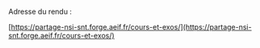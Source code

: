 Adresse du rendu :

[https://partage-nsi-snt.forge.aeif.fr/cours-et-exos/](https://partage-nsi-snt.forge.aeif.fr/cours-et-exos/)




